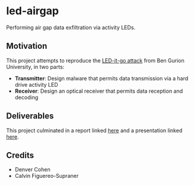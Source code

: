 # led-airgap
Performing air gap data exfiltration via activity LEDs.

## Motivation
This project attempts to reproduce the [LED-it-go attack](https://arxiv.org/ftp/arxiv/papers/1702/1702.06715.pdf) from Ben Gurion University, in two parts:
- **Transmitter**: Design malware that permits data transmission via a hard drive activity LED
- **Receiver**: Design an optical receiver that permits data reception and decoding

## Deliverables
This project culminated in a report linked [here](ISP_Report.pdf) and a presentation linked [here](FinalPPDpresentation.pdf).

## Credits
- Denver Cohen
- Calvin Figuereo-Supraner
